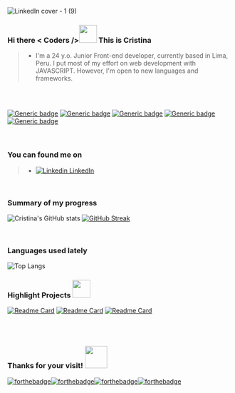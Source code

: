 ![LinkedIn cover - 1 (9)](https://user-images.githubusercontent.com/77206991/124395594-95d1ef00-dcca-11eb-9aba-7b8e0b0c717f.jpg)

### Hi there < Coders /><img src="https://media.giphy.com/media/3og0IAzB7lmOo2q0Ss/giphy.gif" width="40" height="40" /> This is Cristina<br />
> - I'm a 24 y.o. Junior Front-end developer, currently based in Lima, Peru. I put most of my effort on web development with JAVASCRIPT. However, I'm open to new languages and frameworks.

<br /><br />
<!--
soft green TAGS
-->

[![Generic badge](https://img.shields.io/badge/code-JAVASCRIPT-1abc9c.svg)](https://shields.io/) [![Generic badge](https://img.shields.io/badge/framework-REACT-1abc9c.svg)](https://shields.io/)  [![Generic badge](https://img.shields.io/badge/editor-VSC-1abc9c.svg)](https://shields.io/) [![Generic badge](https://img.shields.io/badge/database-FIREBASE-1abc9c.svg)](https://shields.io/)  [![Generic badge](https://img.shields.io/badge/style-SCSS-1abc9c.svg)](https://shields.io/)<br /><br /><br />

### You can found me on

> - [![Linkedin](https://i.stack.imgur.com/gVE0j.png) LinkedIn](https://www.linkedin.com/in/maria-cristina-tarazona-castro-268374118/)<br />

<br />

<!--
general STATS
-->
### Summary of my progress
![Cristina's GitHub stats](https://github-readme-stats.vercel.app/api?username=MariaCristinaTC&show_icons=true&theme=gotham)
[![GitHub Streak](https://github-readme-streak-stats.herokuapp.com?user=MariaCristinaTC&theme=green_nur)](https://git.io/streak-stats)

<!--
waka STATS
-->
<br />

### Languages used lately

![Top Langs](https://github-readme-stats.vercel.app/api/wakatime?username=@MariaCristinaTC&theme=gotham&layout=compact&range=all_time)
<!--
highlight projects
-->
### Highlight Projects <img src="https://media.giphy.com/media/xUPGcuclxAcM63vJAs/giphy.gif" width="40" height="auto" />
[![Readme Card](https://github-readme-stats.vercel.app/api/pin/?username=MariaCristinaTC&theme=gotham&show_icons=true&repo=LIM014-burger-queen-api-client)](https://github.com/MariaCristinaTC/LIM014-burger-queen-api-client)
[![Readme Card](https://github-readme-stats.vercel.app/api/pin/?username=MariaCristinaTC&theme=gotham&show_icons=true&repo=LIM014-social-network)](https://github.com/MariaCristinaTC/LIM014-social-network)
[![Readme Card](https://github-readme-stats.vercel.app/api/pin/?username=MariaCristinaTC&theme=gotham&show_icons=true&repo=LIM014-data-lovers)](https://github.com/MariaCristinaTC/LIM014-data-lovers)

<br /><br />
<!--
FOOTER SILLY STUFF
-->
### Thanks for your visit! <img src="https://media.giphy.com/media/mCMMDi2ge16ssq5Ttm/giphy.gif" width="50" height="auto" />
[![forthebadge](https://forthebadge.com/images/badges/powered-by-coffee.svg)](https://forthebadge.com)[![forthebadge](https://forthebadge.com/images/badges/built-with-swag.svg)](https://forthebadge.com)[![forthebadge](https://forthebadge.com/images/badges/certified-cousin-terio.svg)](https://forthebadge.com)[![forthebadge](https://forthebadge.com/images/badges/check-it-out.svg)](https://forthebadge.com)<br /><br />






<!--
**MariaCristinaTC/MariaCristinaTC** is a ✨ _special_ ✨ repository because its `README.md` (this file) appears on your GitHub profile.

Here are some ideas to get you started:

- 🔭 I’m currently working on ...
- 🌱 I’m currently learning ...
- 👯 I’m looking to collaborate on ...
- 🤔 I’m looking for help with ...
- 💬 Ask me about ...
- 📫 How to reach me: ...
- 😄 Pronouns: ...
- ⚡ Fun fact: ...gifs ....![Alt Text](https://media.giphy.com/media/3og0IAzB7lmOo2q0Ss/giphy.gif)
TROFEOS IMAGES....[![Ryo-ma's github trophy](https://github-profile-trophy.vercel.app/?username=MariaCristinaTC&row=1)](https://github.com/ryo-ma/github-profile-trophy)
-->

